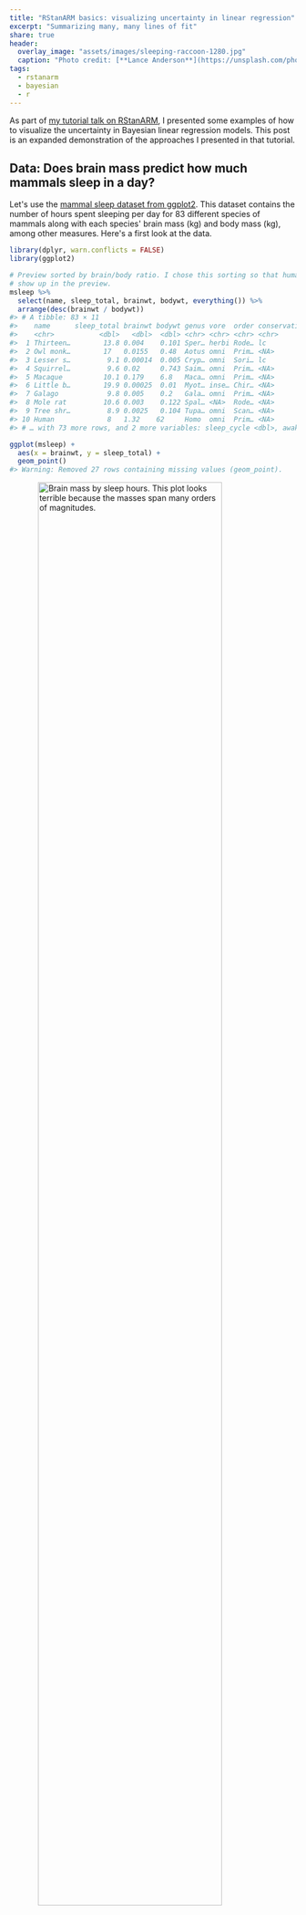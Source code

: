 ```yaml
---
title: "RStanARM basics: visualizing uncertainty in linear regression"
excerpt: "Summarizing many, many lines of fit"
share: true
header:
  overlay_image: "assets/images/sleeping-raccoon-1280.jpg"
  caption: "Photo credit: [**Lance Anderson**](https://unsplash.com/photos/QZwf5yNopUo)"
tags:
  - rstanarm
  - bayesian
  - r
---
```




As part of [my tutorial talk on RStanARM](/rstanarm-tutorial-slides/), I
presented some examples of how to visualize the uncertainty in Bayesian linear
regression models. This post is an expanded demonstration of the approaches I
presented in that tutorial.


Data: Does brain mass predict how much mammals sleep in a day?
-------------------------------------------------------------------------------

Let's use the [mammal sleep dataset from ggplot2][ggplot2-mammals]. This dataset
contains the number of hours spent sleeping per day for 83 different species of
mammals along with each species' brain mass (kg) and body mass (kg), among other
measures. Here's a first look at the data.


```r
library(dplyr, warn.conflicts = FALSE)
library(ggplot2)

# Preview sorted by brain/body ratio. I chose this sorting so that humans would
# show up in the preview.
msleep %>% 
  select(name, sleep_total, brainwt, bodywt, everything()) %>% 
  arrange(desc(brainwt / bodywt))
#> # A tibble: 83 × 11
#>    name      sleep_total brainwt bodywt genus vore  order conservation sleep_rem
#>    <chr>           <dbl>   <dbl>  <dbl> <chr> <chr> <chr> <chr>            <dbl>
#>  1 Thirteen…        13.8 0.004    0.101 Sper… herbi Rode… lc                 3.4
#>  2 Owl monk…        17   0.0155   0.48  Aotus omni  Prim… <NA>               1.8
#>  3 Lesser s…         9.1 0.00014  0.005 Cryp… omni  Sori… lc                 1.4
#>  4 Squirrel…         9.6 0.02     0.743 Saim… omni  Prim… <NA>               1.4
#>  5 Macaque          10.1 0.179    6.8   Maca… omni  Prim… <NA>               1.2
#>  6 Little b…        19.9 0.00025  0.01  Myot… inse… Chir… <NA>               2  
#>  7 Galago            9.8 0.005    0.2   Gala… omni  Prim… <NA>               1.1
#>  8 Mole rat         10.6 0.003    0.122 Spal… <NA>  Rode… <NA>               2.4
#>  9 Tree shr…         8.9 0.0025   0.104 Tupa… omni  Scan… <NA>               2.6
#> 10 Human             8   1.32    62     Homo  omni  Prim… <NA>               1.9
#> # … with 73 more rows, and 2 more variables: sleep_cycle <dbl>, awake <dbl>

ggplot(msleep) + 
  aes(x = brainwt, y = sleep_total) + 
  geom_point()
#> Warning: Removed 27 rows containing missing values (geom_point).
```

<img src="/figs/2016-11-18-visualizing-uncertainty-rstanarm/brain-sleep-1.png" title="Brain mass by sleep hours. This plot looks terrible because the masses span many orders of magnitudes." alt="Brain mass by sleep hours. This plot looks terrible because the masses span many orders of magnitudes." width="80%" style="display: block; margin: auto;" />

Hmmm, not very helpful! We should put our measures on a log-10 scale. Also, 27
of the species don't have brain mass data, so we'll exclude those rows for the
rest of this tutorial.


```r
msleep <- msleep %>% 
  filter(!is.na(brainwt)) %>% 
  mutate(
    log_brainwt = log10(brainwt), 
    log_bodywt = log10(bodywt), 
    log_sleep_total = log10(sleep_total)
  )
```

Now, plot the log-transformed data. But let's also get a little fancy and label
the points for some example critters 🐱 so that we can get some intuition
about the data in this scaling. (Plus, I wanted to try out the [annotation
tips][r4ds-labels] from the _R4DS_ book.)


```r
# Create a separate data-frame of species to highlight
ex_mammals <- c(
  "Domestic cat", "Human", "Dog", "Cow", "Rabbit",
  "Big brown bat", "House mouse", "Horse", "Golden hamster"
)

# We will give some familiar species shorter names
renaming_rules <- c(
  "Domestic cat" = "Cat", 
  "Golden hamster" = "Hamster", 
  "House mouse" = "Mouse"
)

ex_points <- msleep %>% 
  filter(name %in% ex_mammals) %>% 
  mutate(name = stringr::str_replace_all(name, renaming_rules))

# Define these labels only once for all the plots
lab_lines <- list(
  brain_log = "Brain mass (kg., log-scaled)", 
  sleep_raw = "Sleep per day (hours)",
  sleep_log = "Sleep per day (log-hours)"
)

ggplot(msleep) + 
  aes(x = brainwt, y = sleep_total) + 
  geom_point(color = "grey40") +
  # Circles around highlighted points + labels
  geom_point(size = 3, shape = 1, color = "grey40", data = ex_points) +
  ggrepel::geom_text_repel(aes(label = name), data = ex_points) + 
  # Use log scaling on x-axis
  scale_x_log10(breaks = c(.001, .01, .1, 1)) + 
  labs(x = lab_lines$brain_log, y = lab_lines$sleep_raw)
```

<img src="/figs/2016-11-18-visualizing-uncertainty-rstanarm/log-brain-sleep-1.png" title="Brain mass by sleep hours, now with both on a log-10 scale. Some species have their data highlighted." alt="Brain mass by sleep hours, now with both on a log-10 scale. Some species have their data highlighted." width="80%" style="display: block; margin: auto;" />

As a child growing up on a dairy farm 🐮, it was remarkable to me how little 
I saw cows sleeping, compared to dogs or cats. Were they okay? Are they 
constantly tired and groggy? Maybe they are asleep when I'm asleep? Here, it
looks like they just don't need very much sleep.

Next, let's fit a classical regression model. We will use a log-scaled sleep
measure so that the regression line doesn't imply negative sleep (even though
brains never get _that_ large).


```r
m1_classical <- lm(log_sleep_total ~ log_brainwt, data = msleep) 
arm::display(m1_classical)
#> lm(formula = log_sleep_total ~ log_brainwt, data = msleep)
#>             coef.est coef.se
#> (Intercept)  0.74     0.04  
#> log_brainwt -0.13     0.02  
#> ---
#> n = 56, k = 2
#> residual sd = 0.17, R-Squared = 0.40
```



We can interpret the model in the usual way: A mammal with 1 kg (0 log-kg) 
of brain mass sleeps 10<sup>0.74</sup>&nbsp;= 5.5 hours per
day. A mammal with a tenth of that brain mass (-1 log-kg) sleeps 
10<sup>0.74&nbsp;+ 0.13</sup>&nbsp;= 7.4 hours.

We illustrate the regression results to show the predicted mean of _y_ and
its 95% confidence interval. This task is readily accomplished in ggplot2 using 
`stat_smooth()`. This function fits a model and plots the mean and CI for each 
aesthetic grouping of data[^1] in a plot.


```r
ggplot(msleep) + 
  aes(x = log_brainwt, y = log_sleep_total) + 
  geom_point() +
  stat_smooth(method = "lm", level = .95) + 
  scale_x_continuous(labels = function(x) 10 ^ x) +
  labs(x = lab_lines$brain_log, y = lab_lines$sleep_log)
#> `geom_smooth()` using formula 'y ~ x'
```

<img src="/figs/2016-11-18-visualizing-uncertainty-rstanarm/log-brain-sleep-lm-fit-1.png" title="Brain mass by sleep hours, log-10 scale, plus the predicted mean and 95% CI from a linear regression." alt="Brain mass by sleep hours, log-10 scale, plus the predicted mean and 95% CI from a linear regression." width="80%" style="display: block; margin: auto;" />

This interval conveys some uncertainty in the estimate of the mean, but this 
interval has a [frequentist interpretation][interval-interp] which can be
unintuitive for this sort of data.

Now, for the point of this post: **What's the Bayesian version of this kind of
visualization**? Specifically, we want to illustrate:

* Predictions from a regression model
* Some uncertainty about those predictions
* Raw data used to train the model



Option 1: The pile-of-lines plot
-------------------------------------------------------------------------------

The regression line in the classical plot is just one particular line. It's the
line of best fit that satisfies a least-squares or maximum-likelihood objective. 
Our Bayesian model estimates an entire distribution of plausible
regression lines. The first way to visualize our uncertainty is to plot our
own line of best fit along with a sample of other lines from the posterior
distribution of the model.

First, we fit a model RStanARM using weakly informative priors.


```r
library("rstanarm")

m1 <- stan_glm(
  log_sleep_total ~ log_brainwt, 
  family = gaussian(), 
  data = msleep, 
  # for reproducibility
  seed = 20161118,
  prior = normal(0, 3),
  prior_intercept = normal(0, 3)
)
```

We now have 4,000 credible regressions lines for our data.


```r
summary(m1)
#> 
#> Model Info:
#>  function:     stan_glm
#>  family:       gaussian [identity]
#>  formula:      log_sleep_total ~ log_brainwt
#>  algorithm:    sampling
#>  sample:       4000 (posterior sample size)
#>  priors:       see help('prior_summary')
#>  observations: 56
#>  predictors:   2
#> 
#> Estimates:
#>               mean   sd   10%   50%   90%
#> (Intercept)  0.7    0.0  0.7   0.7   0.8 
#> log_brainwt -0.1    0.0 -0.2  -0.1  -0.1 
#> sigma        0.2    0.0  0.2   0.2   0.2 
#> 
#> Fit Diagnostics:
#>            mean   sd   10%   50%   90%
#> mean_PPD 1.0    0.0  0.9   1.0   1.0  
#> 
#> The mean_ppd is the sample average posterior predictive distribution of the outcome variable (for details see help('summary.stanreg')).
#> 
#> MCMC diagnostics
#>               mcse Rhat n_eff
#> (Intercept)   0.0  1.0  3683 
#> log_brainwt   0.0  1.0  3808 
#> sigma         0.0  1.0  2949 
#> mean_PPD      0.0  1.0  3714 
#> log-posterior 0.0  1.0  1646 
#> 
#> For each parameter, mcse is Monte Carlo standard error, n_eff is a crude measure of effective sample size, and Rhat is the potential scale reduction factor on split chains (at convergence Rhat=1).
```

For models fit by RStanARM, the generic coefficient function `coef()` returns 
the median parameter values.


```r
coef(m1)
#> (Intercept) log_brainwt 
#>   0.7369320  -0.1264927
coef(m1_classical)
#> (Intercept) log_brainwt 
#>   0.7363492  -0.1264049
```

We can see that the intercept and slope of the median line is pretty close to
the classical model's intercept and slope. The median line serves as the "point
estimate" for our model: If we had to summarize the modeled relationship using
just a single number for each parameter, we can use the medians.

One way to visualize our model therefore is to **plot our point-estimate line
plus a sample of the other credible lines from our model**. First, we create a 
data-frame with all 4,000 regression lines.


```r
# Coercing a model to a data-frame returns data-frame of posterior samples. 
# One row per sample.
fits <- m1 %>% 
  as_tibble() %>% 
  rename(intercept = `(Intercept)`) %>% 
  select(-sigma)
fits
#> # A tibble: 4,000 × 2
#>    intercept log_brainwt
#>        <dbl>       <dbl>
#>  1     0.743     -0.136 
#>  2     0.728     -0.118 
#>  3     0.723     -0.136 
#>  4     0.801     -0.104 
#>  5     0.826     -0.0719
#>  6     0.822     -0.0603
#>  7     0.757     -0.103 
#>  8     0.760     -0.117 
#>  9     0.730     -0.123 
#> 10     0.719     -0.146 
#> # … with 3,990 more rows
```

We now plot the 500 randomly sampled lines from our model with light, 
semi-transparent lines.


```r
# aesthetic controllers
n_draws <- 500
alpha_level <- .15
col_draw <- "grey60"
col_median <-  "#3366FF"

ggplot(msleep) + 
  aes(x = log_brainwt, y = log_sleep_total) + 
  # Plot a random sample of rows as gray semi-transparent lines
  geom_abline(
    aes(intercept = intercept, slope = log_brainwt), 
    data = slice_sample(fits, n = n_draws), 
    color = col_draw, 
    alpha = alpha_level
  ) + 
  # Plot the median values in blue
  geom_abline(
    intercept = median(fits$intercept), 
    slope = median(fits$log_brainwt), 
    size = 1, 
    color = col_median
  ) +
  geom_point() + 
  scale_x_continuous(labels = function(x) 10 ^ x) +
  labs(x = lab_lines$brain_log, y = lab_lines$sleep_log)
```

<img src="/figs/2016-11-18-visualizing-uncertainty-rstanarm/pile-of-lines-plot-1.png" title="Brain mass by sleep hours, log-10 scale, plus the median regression line and 500 random regressions lines sampled from the posterior." alt="Brain mass by sleep hours, log-10 scale, plus the median regression line and 500 random regressions lines sampled from the posterior." width="80%" style="display: block; margin: auto;" />

Each of these light lines represents a credible prediction of the mean across 
the values of _x_. As these line pile up on top of each other, they create an 
uncertainty band around our line of best fit. More plausible lines are more 
likely to be sampled, so these lines overlap and create a uniform color around
the median line. As we move left or right, getting farther away from the mean of
_x_, the lines start to fan out and we see very faint individual lines for some
of the more extreme (yet still plausible) lines.

The advantage of this plot is that it is a direct visualization of posterior 
samples---one line per sample. It provides an estimate for the central tendency
in the data but it also conveys uncertainty around that estimate. 

This approach has limitations, however. Lines for subgroups require a little 
more effort to undo interactions. Also, the regression lines span the whole _x_ 
axis which is not appropriate when subgroups only use a portion of the x-axis. 
(This limitation is solvable though.) Finally, I haven't found good defaults 
for the aesthetic options: The number of samples, the colors to use, and the 
transparency level. One can lose lots and lots and lots of time fiddling with
those knobs!



Option 2: Mean and its 95% interval
-------------------------------------------------------------------------------

Another option is a direct port of the `stat_smooth()` plot: Draw a line of
best fit and the 95% uncertainty interval around it.

To limit the amount of the _x_ axis used by the lines, we're going to create a 
sequence of 80 points along the range of the data. 


```r
x_rng <- range(msleep$log_brainwt) 
x_steps <- seq(x_rng[1], x_rng[2], length.out = 80)
new_data <- tibble(
  observation = seq_along(x_steps), 
  log_brainwt = x_steps
)
new_data
#> # A tibble: 80 × 2
#>    observation log_brainwt
#>          <int>       <dbl>
#>  1           1       -3.85
#>  2           2       -3.80
#>  3           3       -3.74
#>  4           4       -3.68
#>  5           5       -3.62
#>  6           6       -3.56
#>  7           7       -3.50
#>  8           8       -3.45
#>  9           9       -3.39
#> 10          10       -3.33
#> # … with 70 more rows
```

The function `posterior_linpred()` returns the model-fitted means for a data-frame
of new data. I say _means_ because the function computes 80 predicted means for
each sample from the posterior. The result is 4000 x 80 matrix of fitted means.


```r
pred_lin <- posterior_linpred(m1, newdata = new_data)
dim(pred_lin)
#> [1] 4000   80
```

We are going to reduce this down to just a median and 95% interval around each 
point. I do some tidying to get the data into a long format (one row per fitted 
mean per posterior sample), and then do a table-join with the `observation` 
column included in `new_data`. I store these steps in a function because I
have to do them again later in this post.


```r
tidy_predictions <- function(
  mat_pred, 
  df_data, 
  obs_name = "observation",
  prob_lwr = .025, 
  prob_upr = .975
) {
  # Get dataframe with one row per fitted value per posterior sample
  df_pred <- mat_pred %>% 
    as_tibble() %>% 
    setNames(seq_len(ncol(.))) %>% 
    tibble::rownames_to_column("posterior_sample") %>% 
    tidyr::pivot_longer(
      cols = c(-posterior_sample),
      names_to = obs_name,
      values_to = "fitted"
    )

  # Helps with joining later
  class(df_pred[[obs_name]]) <- class(df_data[[obs_name]])
  
  # Summarise prediction interval for each observation
  df_pred %>% 
    group_by(.data[[obs_name]]) %>% 
    summarise(
      median = median(fitted),
      lower = quantile(fitted, prob_lwr), 
      upper = quantile(fitted, prob_upr)
    ) %>% 
    left_join(df_data, by = obs_name)
}

df_pred_lin <- tidy_predictions(pred_lin, new_data)
df_pred_lin
#> # A tibble: 80 × 5
#>    observation median lower upper log_brainwt
#>          <int>  <dbl> <dbl> <dbl>       <dbl>
#>  1           1   1.22  1.12  1.32       -3.85
#>  2           2   1.22  1.11  1.31       -3.80
#>  3           3   1.21  1.11  1.30       -3.74
#>  4           4   1.20  1.10  1.29       -3.68
#>  5           5   1.19  1.10  1.29       -3.62
#>  6           6   1.19  1.09  1.28       -3.56
#>  7           7   1.18  1.09  1.27       -3.50
#>  8           8   1.17  1.08  1.26       -3.45
#>  9           9   1.17  1.08  1.25       -3.39
#> 10          10   1.16  1.07  1.24       -3.33
#> # … with 70 more rows
```

We can do the line-plus-interval plot using `geom_ribbon()` for the uncertainty
band.


```r
p_linpread <- ggplot(msleep) + 
  aes(x = log_brainwt) + 
  geom_ribbon(
    aes(ymin = lower, ymax = upper), 
    data = df_pred_lin, 
    alpha = 0.4, 
    fill = "grey60"
  ) + 
  geom_line(
    aes(y = median), 
    data = df_pred_lin, 
    colour = "#3366FF", 
    size = 1
  ) + 
  geom_point(aes(y = log_sleep_total)) + 
  scale_x_continuous(labels = function(x) 10 ^ x) +
  labs(x = lab_lines$brain_log, y = lab_lines$sleep_log)
p_linpread
```

<img src="/figs/2016-11-18-visualizing-uncertainty-rstanarm/posterior-linpred-plot-1.png" title="Brain mass by sleep hours, log-10 scale, plus the median and 95% uncertainty interval for the model-predicted mean." alt="Brain mass by sleep hours, log-10 scale, plus the median and 95% uncertainty interval for the model-predicted mean." width="80%" style="display: block; margin: auto;" />

This plot is just like the `stat_smooth()` plot, except the interval here is 
interpreted in terms of post-data probabilities: We're 95% certain---given the 
data, model and our prior information---that the "true" average sleep duration 
is contained in this interval. I put "true" in quotes because this is truth in
the "small world" of the model, to quote 
[_Statistical Rethinking_](http://xcelab.net/rm/statistical-rethinking/), not 
necessarily the real world.

Although the interpretation of the interval changes (compared to a classical 
confidence interval), its location barely changes at all. If we overlay a 
`stat_smooth()` layer onto this plot, we can see that two sets of intervals are 
virtually identical. With this much data and for this simple of a model, both
types of models can make very similar estimates.


```r
p_linpread + 
  stat_smooth(aes(y = log_sleep_total), method = "lm")
#> `geom_smooth()` using formula 'y ~ x'
```

<img src="/figs/2016-11-18-visualizing-uncertainty-rstanarm/posterior-linpred-plot-and-smooth-1.png" title="Previous line-plus-interval plot with the classical regression line and confidence interval overlaid." alt="Previous line-plus-interval plot with the classical regression line and confidence interval overlaid." width="80%" style="display: block; margin: auto;" />

The previous plot illustrates one limitation of this approach: Pragmatically
speaking, `stat_smooth()` basically does the same thing, and we're
not taking advantage of the affordances provided by our model. This is why 
RStanARM, in a kind of amusing way, disowns `posterior_linpred()` in its 
documentation:

> This function is occasionally convenient, but it should be used sparingly. 
> Inference and model checking should generally be carried out using the 
> posterior predictive distribution (see `posterior_predict`).

_Occasionally convenient._ 😮 And elsewhere:

> See also: `posterior_predict` to draw from the posterior predictive 
> distribution of the outcome, which is almost always preferable.



Option 3: Mean and 95% interval for model-generated data
-------------------------------------------------------------------------------

The reason why `posterior_predict()` is preferable is that it uses more 
information from our model, namely the error term `sigma`. 
`poseterior_linpred()` predicts averages; `posterior_predict()` predicts new 
observations. This _posterior predictive checking_ helps us confirm whether our 
model---a story of how the data could have been generated---can produce new data
that resembles our data.

Here, we can use the function we defined earlier to get prediction intervals.


```r
# Still a matrix with one row per posterior draw and one column per observation
pred_post <- posterior_predict(m1, newdata = new_data)
dim(pred_post)
#> [1] 4000   80

df_pred_post <- tidy_predictions(pred_post, new_data)
df_pred_post
#> # A tibble: 80 × 5
#>    observation median lower upper log_brainwt
#>          <int>  <dbl> <dbl> <dbl>       <dbl>
#>  1           1   1.22 0.868  1.59       -3.85
#>  2           2   1.22 0.868  1.57       -3.80
#>  3           3   1.21 0.849  1.56       -3.74
#>  4           4   1.21 0.854  1.56       -3.68
#>  5           5   1.21 0.840  1.55       -3.62
#>  6           6   1.19 0.830  1.55       -3.56
#>  7           7   1.18 0.827  1.54       -3.50
#>  8           8   1.17 0.816  1.52       -3.45
#>  9           9   1.16 0.816  1.52       -3.39
#> 10          10   1.16 0.793  1.53       -3.33
#> # … with 70 more rows
```

And we can plot the interval in the same way.


```r
ggplot(msleep) + 
  aes(x = log_brainwt) + 
  geom_ribbon(
    aes(ymin = lower, ymax = upper), 
    data = df_pred_post, 
    alpha = 0.4, 
    fill = "grey60"
  ) + 
  geom_line(
    aes(y = median), 
    data = df_pred_post, 
    colour = "#3366FF", 
    size = 1
  ) + 
  geom_point(aes(y = log_sleep_total)) + 
  scale_x_continuous(labels = function(x) 10 ^ x) +
  labs(x = lab_lines$brain_log, y = lab_lines$sleep_log)
```

<img src="/figs/2016-11-18-visualizing-uncertainty-rstanarm/posterior-predict-1.png" title="Brain mass by sleep hours, log-10 scale, plus the median and 95% interval for posterior predicted observations." alt="Brain mass by sleep hours, log-10 scale, plus the median and 95% interval for posterior predicted observations." width="80%" style="display: block; margin: auto;" />

First, we can appreciate that this interval is **much wider**. That's because the
interval doesn't summarize a particular statistic (like an average) but all of
the observations that can generated by our model. Okay, not _all_ of the
observations---just the 95% most probable observations.

Next, we can also appreciate that the line and the ribbon are **jagged due to 
simulation randomness**. Each prediction is a random number draw, and at each
value of _x_, we have 4000 such random draws. We computed a median and 95% 
interval at each _x_, but due to randomness from simulating new data, these
medians do not smoothly connect together in the plot. That's okay, because these
fluctuations are relatively small.

Finally, we can see that there are only two **points outside of the interval**. 
These appear to be the restless roe deer and the ever-sleepy giant armadillo.
These two represent the main outliers for our model because they fall slight
outside of the 95% prediction interval. In this way, the posterior predictive
interval can help us discover which data points are relative outliers for our
model.

(Maybe _outliers_ isn't the right word. It makes perfect sense that 2/56&nbsp;=
3.6% of the observations fall outside of the 95%
interval.)



This posterior prediction plot does reveal a shortcoming of our model, when
plotted in a different manner.


```r
last_plot() + 
  geom_hline(yintercept = log10(24), color = "grey50") + 
  geom_label(x = 0, y = log10(24), label = "24 hours")
```

<img src="/figs/2016-11-18-visualizing-uncertainty-rstanarm/posterior-predict-24-hours-1.png" title="Previous plot updated to include a line indicating 24 hours. Same of the 95% interval goes above the line." alt="Previous plot updated to include a line indicating 24 hours. Same of the 95% interval goes above the line." width="80%" style="display: block; margin: auto;" />

One faulty consequence of how our model was specified is that it predicts that
some mammals sleep more than 24 hours per day---oh, what a life to live 😴.

## Wrap up

In the post, I covered three different ways to plot the results of an RStanARM 
model, while demonstrating some of the key functions for working with RStanARM 
models. Time well spent, I think.

As for future directions, I learned about the under-development (as of November
2016) R package [bayesplot](https://github.com/stan-dev/bayesplot) by the Stan
team. The README package shows off a lot of different ways to visualize
posterior samples from a model. I'll be sure to demo it on this data-set once it
goes live.





***

*Last knitted on 2022-05-27. [Source code on
GitHub](https://github.com/tjmahr/tjmahr.github.io/blob/master/_R/2016-11-18-visualizing-uncertainty-rstanarm.Rmd).*[^si] 

[^si]: 
    
    ```r
    .session_info
    #> ─ Session info ───────────────────────────────────────────────────────────────
    #>  setting      value
    #>  version      R version 4.2.0 (2022-04-22 ucrt)
    #>  os           Windows 10 x64 (build 22000)
    #>  system       x86_64, mingw32
    #>  ui           RTerm
    #>  language     (EN)
    #>  collate      English_United States.utf8
    #>  ctype        English_United States.utf8
    #>  tz           America/Chicago
    #>  date         2022-05-27
    #>  pandoc       NA
    #>  stan (rstan) 2.21.0
    #> 
    #> ─ Packages ───────────────────────────────────────────────────────────────────
    #>  ! package      * version  date (UTC) lib source
    #>    abind          1.4-5    2016-07-21 [1] CRAN (R 4.2.0)
    #>    arm            1.12-2   2021-10-15 [1] CRAN (R 4.2.0)
    #>    assertthat     0.2.1    2019-03-21 [1] CRAN (R 4.2.0)
    #>    base64enc      0.1-3    2015-07-28 [1] CRAN (R 4.2.0)
    #>    bayesplot      1.9.0    2022-03-10 [1] CRAN (R 4.2.0)
    #>    boot           1.3-28   2021-05-03 [2] CRAN (R 4.2.0)
    #>    callr          3.7.0    2021-04-20 [1] CRAN (R 4.2.0)
    #>    cli            3.3.0    2022-04-25 [1] CRAN (R 4.2.0)
    #>    coda           0.19-4   2020-09-30 [1] CRAN (R 4.2.0)
    #>    codetools      0.2-18   2020-11-04 [2] CRAN (R 4.2.0)
    #>    colorspace     2.0-3    2022-02-21 [1] CRAN (R 4.2.0)
    #>    colourpicker   1.1.1    2021-10-04 [1] CRAN (R 4.2.0)
    #>    crayon         1.5.1    2022-03-26 [1] CRAN (R 4.2.0)
    #>    crosstalk      1.2.0    2021-11-04 [1] CRAN (R 4.2.0)
    #>    DBI            1.1.2    2021-12-20 [1] CRAN (R 4.2.0)
    #>    digest         0.6.29   2021-12-01 [1] CRAN (R 4.2.0)
    #>    dplyr        * 1.0.9    2022-04-28 [1] CRAN (R 4.2.0)
    #>    DT             0.23     2022-05-10 [1] CRAN (R 4.2.0)
    #>    dygraphs       1.1.1.6  2018-07-11 [1] CRAN (R 4.2.0)
    #>    ellipsis       0.3.2    2021-04-29 [1] CRAN (R 4.2.0)
    #>    evaluate       0.15     2022-02-18 [1] CRAN (R 4.2.0)
    #>    fansi          1.0.3    2022-03-24 [1] CRAN (R 4.2.0)
    #>    farver         2.1.0    2021-02-28 [1] CRAN (R 4.2.0)
    #>    fastmap        1.1.0    2021-01-25 [1] CRAN (R 4.2.0)
    #>    generics       0.1.2    2022-01-31 [1] CRAN (R 4.2.0)
    #>    ggplot2      * 3.3.6    2022-05-03 [1] CRAN (R 4.2.0)
    #>    ggrepel        0.9.1    2021-01-15 [1] CRAN (R 4.2.0)
    #>    ggridges       0.5.3    2021-01-08 [1] CRAN (R 4.2.0)
    #>    git2r          0.30.1   2022-03-16 [1] CRAN (R 4.2.0)
    #>    glue           1.6.2    2022-02-24 [1] CRAN (R 4.2.0)
    #>    gridExtra      2.3      2017-09-09 [1] CRAN (R 4.2.0)
    #>    gtable         0.3.0    2019-03-25 [1] CRAN (R 4.2.0)
    #>    gtools         3.9.2.1  2022-05-23 [1] CRAN (R 4.2.0)
    #>    here           1.0.1    2020-12-13 [1] CRAN (R 4.2.0)
    #>    highr          0.9      2021-04-16 [1] CRAN (R 4.2.0)
    #>    htmltools      0.5.2    2021-08-25 [1] CRAN (R 4.2.0)
    #>    htmlwidgets    1.5.4    2021-09-08 [1] CRAN (R 4.2.0)
    #>    httpuv         1.6.5    2022-01-05 [1] CRAN (R 4.2.0)
    #>    igraph         1.3.1    2022-04-20 [1] CRAN (R 4.2.0)
    #>    inline         0.3.19   2021-05-31 [1] CRAN (R 4.2.0)
    #>    knitr        * 1.39     2022-04-26 [1] CRAN (R 4.2.0)
    #>    labeling       0.4.2    2020-10-20 [1] CRAN (R 4.2.0)
    #>    later          1.3.0    2021-08-18 [1] CRAN (R 4.2.0)
    #>    lattice        0.20-45  2021-09-22 [2] CRAN (R 4.2.0)
    #>    lifecycle      1.0.1    2021-09-24 [1] CRAN (R 4.2.0)
    #>    lme4           1.1-29   2022-04-07 [1] CRAN (R 4.2.0)
    #>    loo            2.5.1    2022-03-24 [1] CRAN (R 4.2.0)
    #>    magrittr       2.0.3    2022-03-30 [1] CRAN (R 4.2.0)
    #>    markdown       1.1      2019-08-07 [1] CRAN (R 4.2.0)
    #>    MASS           7.3-56   2022-03-23 [2] CRAN (R 4.2.0)
    #>    Matrix         1.4-1    2022-03-23 [2] CRAN (R 4.2.0)
    #>    matrixStats    0.62.0   2022-04-19 [1] CRAN (R 4.2.0)
    #>    mgcv           1.8-40   2022-03-29 [2] CRAN (R 4.2.0)
    #>    mime           0.12     2021-09-28 [1] CRAN (R 4.2.0)
    #>    miniUI         0.1.1.1  2018-05-18 [1] CRAN (R 4.2.0)
    #>    minqa          1.2.4    2014-10-09 [1] CRAN (R 4.2.0)
    #>    munsell        0.5.0    2018-06-12 [1] CRAN (R 4.2.0)
    #>    nlme           3.1-157  2022-03-25 [2] CRAN (R 4.2.0)
    #>    nloptr         2.0.2    2022-05-19 [1] CRAN (R 4.2.0)
    #>    pillar         1.7.0    2022-02-01 [1] CRAN (R 4.2.0)
    #>    pkgbuild       1.3.1    2021-12-20 [1] CRAN (R 4.2.0)
    #>    pkgconfig      2.0.3    2019-09-22 [1] CRAN (R 4.2.0)
    #>    plyr           1.8.7    2022-03-24 [1] CRAN (R 4.2.0)
    #>    prettyunits    1.1.1    2020-01-24 [1] CRAN (R 4.2.0)
    #>    processx       3.5.3    2022-03-25 [1] CRAN (R 4.2.0)
    #>    promises       1.2.0.1  2021-02-11 [1] CRAN (R 4.2.0)
    #>    ps             1.7.0    2022-04-23 [1] CRAN (R 4.2.0)
    #>    purrr          0.3.4    2020-04-17 [1] CRAN (R 4.2.0)
    #>    R6             2.5.1    2021-08-19 [1] CRAN (R 4.2.0)
    #>    ragg           1.2.2    2022-02-21 [1] CRAN (R 4.2.0)
    #>    Rcpp         * 1.0.8.3  2022-03-17 [1] CRAN (R 4.2.0)
    #>  D RcppParallel   5.1.5    2022-01-05 [1] CRAN (R 4.2.0)
    #>    reshape2       1.4.4    2020-04-09 [1] CRAN (R 4.2.0)
    #>    rlang          1.0.2    2022-03-04 [1] CRAN (R 4.2.0)
    #>    rprojroot      2.0.3    2022-04-02 [1] CRAN (R 4.2.0)
    #>    rstan          2.21.5   2022-04-11 [1] CRAN (R 4.2.0)
    #>    rstanarm     * 2.21.3   2022-04-09 [1] CRAN (R 4.2.0)
    #>    rstantools     2.2.0    2022-04-08 [1] CRAN (R 4.2.0)
    #>    rstudioapi     0.13     2020-11-12 [1] CRAN (R 4.2.0)
    #>    scales         1.2.0    2022-04-13 [1] CRAN (R 4.2.0)
    #>    sessioninfo    1.2.2    2021-12-06 [1] CRAN (R 4.2.0)
    #>    shiny          1.7.1    2021-10-02 [1] CRAN (R 4.2.0)
    #>    shinyjs        2.1.0    2021-12-23 [1] CRAN (R 4.2.0)
    #>    shinystan      2.6.0    2022-03-03 [1] CRAN (R 4.2.0)
    #>    shinythemes    1.2.0    2021-01-25 [1] CRAN (R 4.2.0)
    #>    StanHeaders    2.21.0-7 2020-12-17 [1] CRAN (R 4.2.0)
    #>    stringi        1.7.6    2021-11-29 [1] CRAN (R 4.2.0)
    #>    stringr        1.4.0    2019-02-10 [1] CRAN (R 4.2.0)
    #>    survival       3.3-1    2022-03-03 [2] CRAN (R 4.2.0)
    #>    systemfonts    1.0.4    2022-02-11 [1] CRAN (R 4.2.0)
    #>    textshaping    0.3.6    2021-10-13 [1] CRAN (R 4.2.0)
    #>    threejs        0.3.3    2020-01-21 [1] CRAN (R 4.2.0)
    #>    tibble         3.1.7    2022-05-03 [1] CRAN (R 4.2.0)
    #>    tidyr          1.2.0    2022-02-01 [1] CRAN (R 4.2.0)
    #>    tidyselect     1.1.2    2022-02-21 [1] CRAN (R 4.2.0)
    #>    utf8           1.2.2    2021-07-24 [1] CRAN (R 4.2.0)
    #>    vctrs          0.4.1    2022-04-13 [1] CRAN (R 4.2.0)
    #>    withr          2.5.0    2022-03-03 [1] CRAN (R 4.2.0)
    #>    xfun           0.31     2022-05-10 [1] CRAN (R 4.2.0)
    #>    xtable         1.8-4    2019-04-21 [1] CRAN (R 4.2.0)
    #>    xts            0.12.1   2020-09-09 [1] CRAN (R 4.2.0)
    #>    zoo            1.8-10   2022-04-15 [1] CRAN (R 4.2.0)
    #> 
    #>  [1] C:/Users/Tristan/AppData/Local/R/win-library/4.2
    #>  [2] C:/Program Files/R/R-4.2.0/library
    #> 
    #>  D ── DLL MD5 mismatch, broken installation.
    #> 
    #> ──────────────────────────────────────────────────────────────────────────────
    ```

[^1]: That is, if we map the plot's color aesthetic to a categorical variable 
    in the data, `stat_smooth()` will fit a separate model for each 
    color/category. I figured this out when I tried to write my own function 
    `stat_smooth_stan()` based on [ggplot2's extensions vignette](https://cran.r-project.org/web/packages/ggplot2/vignettes/extending-ggplot2.html) 
    and noticed that RStanARM was printing out MCMC sampling information for 
    each color/category of the data. 


[ggplot2-mammals]: https://vincentarelbundock.github.io/Rdatasets/doc/ggplot2/msleep.html
[r4ds-labels]: r4ds.had.co.nz/graphics-for-communication.html#annotations
[interval-interp]: https://stats.stackexchange.com/questions/2272/whats-the-difference-between-a-confidence-interval-and-a-credible-interval
